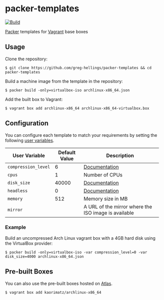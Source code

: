 # packer-templates

[![Build](https://github.com/greg-hellings/packer-templates/workflows/Build/badge.svg)](https://github.com/greg-hellings/packer-templates/actions?query=workflow%3ABuild)

[Packer](https://www.packer.io/) templates for [Vagrant](https://www.vagrantup.com/) base boxes

## Usage

Clone the repository:

    $ git clone https://github.com/greg-hellings/packer-templates && cd packer-templates

Build a machine image from the template in the repository:

    $ packer build -only=virtualbox-iso archlinux-x86_64.json

Add the built box to Vagrant:

    $ vagrant box add archlinux-x86_64 archlinux-x86_64-virtualbox.box

## Configuration

You can configure each template to match your requirements by setting the following [user variables](https://packer.io/docs/templates/user-variables.html).

 User Variable       | Default Value | Description
---------------------|---------------|----------------------------------------------------------------------------------------
 `compression_level` | 6             | [Documentation](https://packer.io/docs/post-processors/vagrant.html#compression_level)
 `cpus`              | 1             | Number of CPUs
 `disk_size`         | 40000         | [Documentation](https://packer.io/docs/builders/virtualbox-iso.html#disk_size)
 `headless`          | 0             | [Documentation](https://packer.io/docs/builders/virtualbox-iso.html#headless)
 `memory`            | 512           | Memory size in MB
 `mirror`            |               | A URL of the mirror where the ISO image is available

### Example

Build an uncompressed Arch Linux vagrant box with a 4GB hard disk using the VirtualBox provider:

    $ packer build -only=virtualbox-iso -var compression_level=0 -var disk_size=4000 archlinux-x86_64.json

## Pre-built Boxes

You can also use the pre-built boxes hosted on [Atlas](https://atlas.hashicorp.com/kaorimatz).

    $ vagrant box add kaorimatz/archlinux-x86_64
